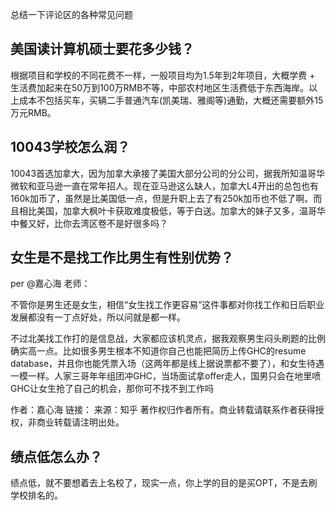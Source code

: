 总结一下评论区的各种常见问题

## 美国读计算机硕士要花多少钱？
根据项目和学校的不同花费不一样，一般项目均为1.5年到2年项目，大概学费 + 生活费加起来在50万到100万RMB不等，中部农村地区生活费低于东西海岸。以上成本不包括买车，买辆二手普通汽车(凯美瑞、雅阁等)通勤，大概还需要额外15万元RMB。

## 10043学校怎么润？
10043首选加拿大，因为加拿大承接了美国大部分公司的分公司，据我所知温哥华微软和亚马逊一直在常年招人。现在亚马逊这么缺人，加拿大L4开出的总包也有160k加币了，虽然是比美国低一点，但是升职上去了有250k加币也不低了啊。而且相比美国，加拿大枫叶卡获取难度极低，等于白送。加拿大的妹子又多，温哥华中餐又好，比你去湾区卷不是好很多吗？

## 女生是不是找工作比男生有性别优势？
per 
@嘉心海
 老师：

不管你是男生还是女生，相信“女生找工作更容易”这件事都对你找工作和日后职业发展都没有一丁点好处，所以问就是都一样。

不过北美找工作打的是信息战，大家都应该机灵点，据我观察男生闷头刷题的比例确实高一点。比如很多男生根本不知道你自己也能把简历上传GHC的resume database，并且你也能凭票入场（这两年都是线上据说票都不要了），和女生待遇一模一样。人家三哥年年组团冲GHC，当场面试拿offer走人，国男只会在地里喷GHC让女生抢了自己的机会，那你可不找不到工作吗


作者：嘉心海
链接：
来源：知乎
著作权归作者所有。商业转载请联系作者获得授权，非商业转载请注明出处。

## 绩点低怎么办？
绩点低，就不要想着去上名校了，现实一点，你上学的目的是买OPT，不是去刷学校排名的。